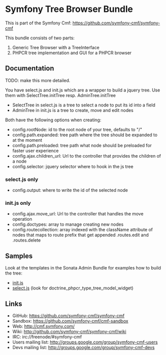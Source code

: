 # Symfony Tree Browser Bundle

This is part of the Symfony Cmf: <https://github.com/symfony-cmf/symfony-cmf>

This bundle consists of two parts:

1. Generic Tree Browser with a TreeInterface
1. PHPCR tree implementation and GUI for a PHPCR browser


## Documentation

TODO: make this more detailed.

You have select.js and init.js which are a wrapper to build a jquery tree. Use
them with SelectTree.initTree resp. AdminTree.initTree

* SelectTree in select.js is a tree to select a node to put its id into a field
* AdminTree in init.js is a tree to create, move and edit nodes

Both have the following options when creating:

* config.rootNode: id to the root node of your tree, defaults to "/"
* config.path.expanded: tree path where the tree should be expanded to at the
    moment
* config.path.preloaded: tree path what node should be preloaded for faster
    user experience
* config.ajax.children_url: Url to the controller that provides the children of
    a node
* config.selector: jquery selector where to hook in the js tree


### select.js only

* config.output: where to write the id of the selected node


### init.js only

* config.ajax.move_url: Url to the controller that handles the move operation
* config.doctypes: array to manage creating new nodes
* config.routecollection: array indexed with the className attribute of nodes
    that maps to route prefix that get appended .routes.edit and .routes.delete


## Samples

Look at the templates in the Sonata Admin Bundle for examples how to build the tree:

* [init.js](https://github.com/sonata-project/SonataDoctrinePhpcrAdminBundle/blob/master/Resources/views/Tree/tree.html.twig)
* [select.js](https://github.com/sonata-project/SonataDoctrinePhpcrAdminBundle/blob/master/Resources/views/Form/form_admin_fields.html.twig) (look for doctrine_phpcr_type_tree_model_widget)


## Links

- GitHub: <https://github.com/symfony-cmf/symfony-cmf>
- Sandbox: <https://github.com/symfony-cmf/cmf-sandbox>
- Web: <http://cmf.symfony.com/>
- Wiki: <http://github.com/symfony-cmf/symfony-cmf/wiki>
- IRC: irc://freenode/#symfony-cmf
- Users mailing list: <http://groups.google.com/group/symfony-cmf-users>
- Devs mailing list: <http://groups.google.com/group/symfony-cmf-devs>
